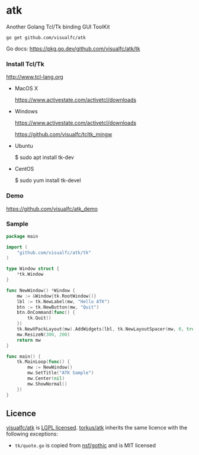 # atk
Another Golang Tcl/Tk binding GUI ToolKit

	go get github.com/visualfc/atk

Go docs: https://pkg.go.dev/github.com/visualfc/atk/tk

### Install Tcl/Tk

http://www.tcl-lang.org


* MacOS X

	https://www.activestate.com/activetcl/downloads

* Windows

	https://www.activestate.com/activetcl/downloads
	
	https://github.com/visualfc/tcltk_mingw

* Ubuntu

	$ sudo apt install tk-dev

* CentOS

	$ sudo yum install tk-devel

### Demo

https://github.com/visualfc/atk_demo

### Sample
```go
package main

import (
	"github.com/visualfc/atk/tk"
)

type Window struct {
	*tk.Window
}

func NewWindow() *Window {
	mw := &Window{tk.RootWindow()}
	lbl := tk.NewLabel(mw, "Hello ATK")
	btn := tk.NewButton(mw, "Quit")
	btn.OnCommand(func() {
		tk.Quit()
	})
	tk.NewVPackLayout(mw).AddWidgets(lbl, tk.NewLayoutSpacer(mw, 0, true), btn)
	mw.ResizeN(300, 200)
	return mw
}

func main() {
	tk.MainLoop(func() {
		mw := NewWindow()
		mw.SetTitle("ATK Sample")
		mw.Center(nil)
		mw.ShowNormal()
	})
}
```

## Licence

[visualfc/atk](https://github.com/visualfc/atk/) is [LGPL licensed](https://github.com/visualfc/atk/blob/master/LICENSE).
[torkus/atk](https://github.com/torkus/atk) inherits the same licence with the following exceptions:

* `tk/quote.go` is copied from [nsf/gothic](https://github.com/nsf/gothic) and is MIT licensed

